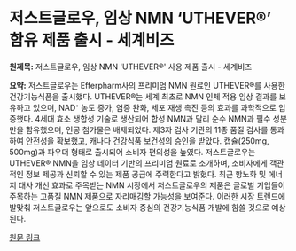 # 저스트글로우, 임상 NMN ‘UTHEVER®’ 함유 제품 출시 - 세계비즈

**원제목:** 저스트글로우, 임상 NMN 'UTHEVER®' 사용 제품 출시 - 세계비즈

**요약:** 저스트글로우는 Efferpharm사의 프리미엄 NMN 원료인 UTHEVER®를 사용한 건강기능식품을 출시했다.  UTHEVER®는 세계 최초로 NMN 인체 적용 임상 결과를 보유하고 있으며,  NAD⁺ 농도 증가, 염증 완화, 세포 재생 촉진 등의 효과를 과학적으로 입증했다.  4세대 효소 생합성 기술로 생산되어 합성 NMN과 달리 순수 NMN과 필수 성분만을 함유했으며, 인공 첨가물은 배제되었다.  제3자 검사 기관의 11종 품질 검사를 통과하여 안전성을 확보했고, 캐나다 건강식품 보건성의 승인을 받았다.  캡슐(250mg, 500mg)과 파우더 형태로 출시되어 소비자 편의성을 높였다.  저스트글로우는 UTHEVER® NMN을 임상 데이터 기반의 프리미엄 원료로 소개하며,  소비자에게 객관적인 정보 제공과 신뢰할 수 있는 제품 공급에 주력한다고 밝혔다.  최근 항노화 및 에너지 대사 개선 효과로 주목받는 NMN 시장에서 저스트글로우의 제품은  글로벌 기업들이 주목하는  고품질 NMN 제품으로 자리매김할 가능성을 보여준다.  이러한 시장 트렌드에 발맞춰 저스트글로우는 앞으로도  소비자 중심의 건강기능식품 개발에 힘쓸 것으로 예상된다.

[원문 링크](https://www.segyebiz.com/newsView/20250722511928)
